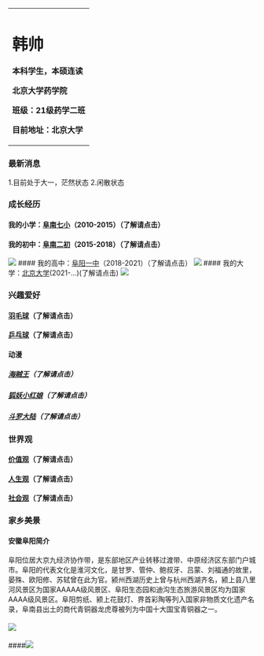 <table border="0">
  <tr>
    <td width="100%">
      <h1>韩帅</h1>
      <p><b>本科学生，本硕连读</b></p >
      <p><b>北京大学药学院</b></p >
      <p><b>班级：21级药学二班</b></p >
      <p><b>目前地址：北京大学</b></p >
    </td>
  </tr>
</table>

### 最新消息
1.目前处于大一，茫然状态
2.闲散状态

### 成长经历
#### 我的小学：<a href="https://baike.baidu.com/item/%E9%98%9C%E5%8D%97%E5%8E%BF%E7%AC%AC%E4%B8%83%E5%B0%8F%E5%AD%A6/9632121">阜南七小</a>（2010-2015）（了解请点击）
#### 我的初中：<a href="http://www.ahfnec.com/">阜南二初</a>（2015-2018）（了解请点击）
<img src="https://tse4-mm.cn.bing.net/th/id/OIP-C.5pq5gdkvJgs8AG_7bIrybwHaG9?pid=ImgDet&rs=1"/>
#### 我的高中：<a href="http://www.fyyz.net/">阜阳一中</a>（2018-2021）（了解请点击）
<img src="https://tse1-mm.cn.bing.net/th/id/R-C.e7b9d4b7cfe9c72ada59fe0af74cc36a?rik=BsYImSDpeoQopw&riu=http%3a%2f%2fimg001.rx365.cn%2f2020-07-23%2fb166bc65c070aef5b795d9dd075f1d8c.jpeg&ehk=Q0MeKkKnGsStNviQSwgqVzvXl1H4WR5cRna4KzDbRdg%3d&risl=&pid=ImgRaw&r=0"/>
#### 我的大学：<a href="https://www.pku.edu.cn/">北京大学</a>(2021-...)(了解请点击)
<img src="https://tse1-mm.cn.bing.net/th/id/R-C.4716e32d20d95c9998b91c095c319f8f?rik=2d3KBCPqWU%2bcEQ&riu=http%3a%2f%2fpic117.nipic.com%2ffile%2f20161206%2f24107287_080937151678_2.jpg&ehk=1NWCSRTqdkvcHUQcQQopeH5BiHbHpm7aBulRIGN8vO4%3d&risl=&pid=ImgRaw&r=0"/>

### 兴趣爱好
#### <a href="https://baike.baidu.com/item/%E7%BE%BD%E6%AF%9B%E7%90%83/32511">羽毛球</a>（了解请点击）
#### <a href="https://baike.baidu.com/item/%E4%B9%92%E4%B9%93%E7%90%83/221415">乒乓球</a>（了解请点击）
#### 动漫
##### <a href="https://www.iqiyi.com/lib/m_200067914.html">海贼王</a>（了解请点击）
##### <a href="http://v.qq.com/detail/0/0sdnyl7h86atoyt.html">狐妖小红娘</a>（了解请点击）
##### <a href="https://v.qq.com/detail/m/m441e3rjq9kwpsc.html">斗罗大陆</a>（了解请点击）

### 世界观
#### <a href="https://baike.baidu.com/item/%E4%BB%B7%E5%80%BC%E8%A7%82#:~:text=%E4%BB%B7%E5%80%BC%E8%A7%82%E6%98%AF%E5%9F%BA%E4%BA%8E%E4%BA%BA%E7%9A%84%E4%B8%80%E5%AE%9A%E7%9A%84%E6%80%9D%E7%BB%B4%E6%84%9F%E5%AE%98%E4%B9%8B%E4%B8%8A%E8%80%8C%E4%BD%9C%E5%87%BA%E7%9A%84%E8%AE%A4%E7%9F%A5%E3%80%81%E7%90%86%E8%A7%A3%E3%80%81%E5%88%A4%E6%96%AD%E6%88%96%E6%8A%89%E6%8B%A9%EF%BC%8C%E4%B9%9F%E5%B0%B1%E6%98%AF%E4%BA%BA%E8%AE%A4%E5%AE%9A%E4%BA%8B%E7%89%A9%E3%80%81%E8%BE%A9%E5%AE%9A%E6%98%AF%E9%9D%9E%E7%9A%84%E4%B8%80%E7%A7%8D%E6%80%9D%E7%BB%B4%E6%88%96%E5%8F%96%E5%90%91%EF%BC%8C%E4%BB%8E%E8%80%8C%E4%BD%93%E7%8E%B0%E5%87%BA%E4%BA%BA%E3%80%81%E4%BA%8B%E3%80%81%E7%89%A9%E4%B8%80%E5%AE%9A%E7%9A%84%E4%BB%B7%E5%80%BC%E6%88%96%E4%BD%9C%E7%94%A8%EF%BC%9B%E5%9C%A8%E9%98%B6%E7%BA%A7%E7%A4%BE%E4%BC%9A%E4%B8%AD%EF%BC%8C%E4%B8%8D%E5%90%8C%E9%98%B6%E7%BA%A7%E6%9C%89%E4%B8%8D%E5%90%8C%E7%9A%84%E4%BB%B7%E5%80%BC%E8%A7%82%E5%BF%B5%E3%80%82,%E4%BB%B7%E5%80%BC%E8%A7%82%E5%85%B7%E6%9C%89%E7%A8%B3%E5%AE%9A%E6%80%A7%E5%92%8C%E6%8C%81%E4%B9%85%E6%80%A7%E3%80%81%E5%8E%86%E5%8F%B2%E6%80%A7%E4%B8%8E%E9%80%89%E6%8B%A9%E6%80%A7%E3%80%81%E4%B8%BB%E8%A7%82%E6%80%A7%E7%9A%84%E7%89%B9%E7%82%B9%E3%80%82%20%E4%BB%B7%E5%80%BC%E8%A7%82%E5%AF%B9%E5%8A%A8%E6%9C%BA%E6%9C%89%E5%AF%BC%E5%90%91%E7%9A%84%E4%BD%9C%E7%94%A8%EF%BC%8C%E5%90%8C%E6%97%B6%E5%8F%8D%E6%98%A0%E4%BA%BA%E4%BB%AC%E7%9A%84%E8%AE%A4%E7%9F%A5%E5%92%8C%E9%9C%80%E6%B1%82%E7%8A%B6%E5%86%B5%E3%80%82">价值观</a>（了解请点击）
#### <a href="https://baike.baidu.com/item/%E4%BA%BA%E7%94%9F%E8%A7%82#:~:text=%E4%BA%BA%E7%94%9F%E8%A7%82%EF%BC%8C%E8%8B%B1%E6%96%87%E6%98%AFView%20Of,Life%EF%BC%8C%E6%98%AF%E4%BA%BA%E4%BB%AC%E5%9C%A8%E5%AE%9E%E8%B7%B5%E4%B8%AD%E5%BD%A2%E6%88%90%E7%9A%84%E5%AF%B9%E4%BA%8E%E4%BA%BA%E7%94%9F%E7%9B%AE%E7%9A%84%E5%92%8C%E6%84%8F%E4%B9%89%EF%BC%8C%E5%AF%B9%E4%BA%BA%E7%94%9F%E9%81%93%E8%B7%AF%E3%80%81%E7%94%9F%E6%B4%BB%E6%96%B9%E5%BC%8F%E7%9A%84%E6%80%BB%E7%9A%84%E7%9C%8B%E6%B3%95%E5%92%8C%E6%A0%B9%E6%9C%AC%E8%A7%82%E7%82%B9%EF%BC%8C%E5%AE%83%E5%86%B3%E5%AE%9A%E7%9D%80%E4%BA%BA%E4%BB%AC%E5%AE%9E%E8%B7%B5%E6%B4%BB%E5%8A%A8%E7%9A%84%E7%9B%AE%E6%A0%87%E3%80%81%E4%BA%BA%E7%94%9F%20">人生观</a>（了解请点击）
#### <a href="https://baike.baidu.com/item/%E7%A4%BE%E4%BC%9A%E8%A7%82/9112194#:~:text=%E7%A4%BE%E4%BC%9A%E8%A7%82%E9%83%BD%E6%98%AF%E4%BB%A5%E7%A4%BE%E4%BC%9A%E6%80%A7%E8%B4%A8%E4%B8%BA%E4%B8%BB%E5%AF%BC%E7%9A%84%EF%BC%8C%E6%AF%94%E5%A6%82%22%E8%B5%84%E6%9C%AC%E4%B8%BB%E4%B9%89%E7%A4%BE%E4%BC%9A%E8%A7%82%22%22%E7%A4%BE%E4%BC%9A%E4%B8%BB%E4%B9%89%E7%A4%BE%E4%BC%9A%E8%A7%82%22%22%20%E5%85%B1%E4%BA%A7%E4%B8%BB%E4%B9%89%20%E7%A4%BE%E4%BC%9A%E8%A7%82%22%22%E4%BC%A0%E7%A4%BE%E4%BC%9A%E8%A7%82%22%EF%BC%8C%E4%B8%8D%E5%90%8C%E7%9A%84%E7%A4%BE%E4%BC%9A%E8%A7%82%2C%E6%98%AF%E5%9C%A8%E4%B8%8D%E5%90%8C%E7%9A%84%E7%A4%BE%E4%BC%9A%E6%80%A7%E8%B4%A8%E4%B8%8B%E5%BD%A2%E6%88%90%E7%9A%84%E3%80%82%20%E4%BA%BA%E4%BB%AC%E5%AF%B9%E6%95%B4%E4%B8%AA,%E4%B8%96%E7%95%8C%20%E4%BB%A5%E5%8F%8A%E4%BA%BA%E4%B8%8E%E4%B8%96%E7%95%8C%E5%85%B3%E7%B3%BB%E7%9A%84%E6%80%BB%E7%9A%84%20%E7%9C%8B%E6%B3%95%20%E5%92%8C%E6%A0%B9%E6%9C%AC%E8%A7%82%E7%82%B9%EF%BC%8C%E5%B0%B1%E6%98%AF%E4%B8%96%E7%95%8C%E8%A7%82">社会观</a>（了解请点击）

### 家乡美景
#### 安徽阜阳简介
阜阳位居大京九经济协作带，是东部地区产业转移过渡带、中原经济区东部门户城市。阜阳的代表文化是淮河文化，是甘罗、管仲、鲍叔牙、吕蒙、刘福通的故里，晏殊、欧阳修、苏轼曾在此为官。颍州西湖历史上曾与杭州西湖齐名，颍上县八里河风景区为国家AAAAA级风景区、阜阳生态园和迪沟生态旅游风景区均为国家AAAA级风景区。阜阳剪纸、颍上花鼓灯、界首彩陶等列入国家非物质文化遗产名录，阜南县出土的商代青铜器龙虎尊被列为中国十大国宝青铜器之一。
#### <img src="https://img.zcool.cn/community/01c1a7599037fc00000021295b49c4.jpg@1280w_1l_2o_100sh.jpg"/>
####<img src="https://tse1-mm.cn.bing.net/th/id/R-C.8e3fba0b57314a785063a54191666cce?rik=EbwVZPjkTVtOxA&riu=http%3a%2f%2fpic351.nipic.com%2ffile%2f20201130%2f3293963_112943165089_2.jpg&ehk=thNlWk2z7u1baLtRAjQBIwEV%2bhhIi2ANyayr2uV4r0c%3d&risl=&pid=ImgRaw&r=0"/>
